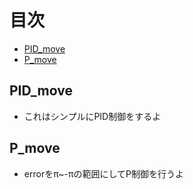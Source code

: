 # 目次
- [PID_move](##PID_move)
- [P_move](##P_move)

## PID_move
- これはシンプルにPID制御をするよ

## P_move
- errorをπ~-πの範囲にしてP制御を行うよ

